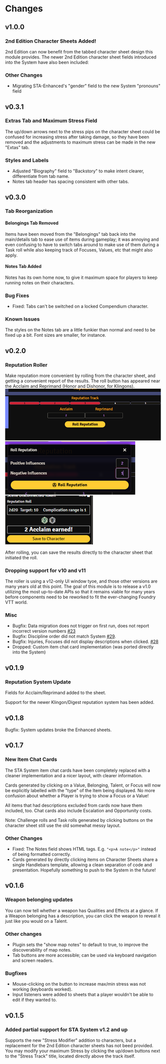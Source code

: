 # Changes

## v1.0.0

### 2nd Edition Character Sheets Added!
2nd Edition can now benefit from the tabbed character sheet design this module
provides.  The newer 2nd Edition character sheet fields introduced into the
System have also been included: 

### Other Changes
- Migrating STA-Enhanced's "gender" field to the new System "pronouns" field

## v0.3.1

### Extras Tab and Maximum Stress Field
The up/down arrows next to the stress pips on the character sheet could be
confused for increasing stress after taking damage, so they have been removed
and the adjustments to maximum stress can be made in the new "Extas" tab.

### Styles and Labels
- Adjusted "Biography" field to "Backstory" to make intent clearer,
  differentiate from tab name.
- Notes tab header has spacing consistent with other tabs.

## v0.3.0
### Tab Reorganization
#### Belongings Tab Removed
Items have been moved from the "Belongings" tab back into the main/details tab
to ease use of items during gameplay; it was annoying and even confusing to
have to switch tabs around to make use of them during a Task roll while also
keeping track of Focuses, Values, etc that might also apply.

#### Notes Tab Added
Notes has its own home now, to give it maximum space for players to keep
running notes on their characters.

### Bug Fixes
- Fixed: Tabs can't be switched on a locked Compendium character.

### Known Issues
The styles on the Notes tab are a little funkier than normal and need to
be fixed up a bit.  Font sizes are smaller, for instance.

## v0.2.0
### Reputation Roller
Make reputation more convenient by rolling from the character sheet, and
getting a convenient report of the results.  The roll button has appeared
near the Acclaim and Reprimand (Honor and Dishonor, for Klingons).
![reputation-tab-roller.png](docs%2Freputation-tab-roller.png)
![rep-roller-dialog.png](docs%2Frep-roller-dialog.png)
![rep-roll.png](docs%2Frep-roll.png)

After rolling, you can save the results directly to the character sheet that
initiated the roll.

### Dropping support for v10 and v11
The roller is using a v12-only UI window tyoe, and those other versions are
many years old at this point.  The goal of this module is to release a v1.0
utilizing the most up-to-date APIs so that it remains viable for many years
before components need to be reworked to fit the ever-changing Foundry VTT
world.

### Misc
- Bugfix: Data migration does not trigger on first run, does not report incorrect version numbers [#23](https://github.com/WesWedding/sta-enhanced/issues/23)
- Bugfix: Discipline order did not match System [#29](https://github.com/WesWedding/sta-enhanced/issues/29).
- Bugfix: Injuries, Focuses did not display descriptions when clicked. [#28](https://github.com/WesWedding/sta-enhanced/issues/28)
- Dropped: Custom item chat card implementation (was ported directly into the System)

## v0.1.9
### Reputation System Update
Fields for Acclaim/Reprimand added to the sheet.

Support for the newer Klingon/Digest reputation system has been added.

## v0.1.8
Bugfix: System updates broke the Enhanced sheets.

## v0.1.7
### New Item Chat Cards
The STA System item chat cards have been completely replaced with a cleaner
implementation and a nicer layout, with clearer information.

Cards generated by clicking on a Value, Belonging, Talent, or Focus will now
be explicitly labelled with the "type" of the Item being displayed.  No more
confusion about whether a Player is trying to show a Focus or a Value!

All items that had descriptions excluded from cards now have them included,
too.  Chat cards also include Escalation and Opportunity costs.

Note: Challenge rolls and Task rolls generated by clicking buttons on the
character sheet still use the old somewhat messy layout.

### Other Changes
* Fixed: The Notes field shows HTML tags.  E.g. `"<p>A note</p>"` instead
  of being formatted correctly.
* Cards generated by directly clicking items on Character Sheets share a
  single Handlebars template, allowing a clean separation of code and
  presentation.  Hopefully something to push to the System in the future!

## v0.1.6
### Weapon belonging updates
You can now tell whether a weapon has Qualities and Effects at a glance.  If a
Weapon belonging has a description, you can click the weapon to reveal it just
like you would on a Talent.

### Other changes
* Plugin sets the "show map notes" to default to true, to improve the discoverability of map notes.
* Tab buttons are more accessible; can be used via keyboard navigation and screen readers.

### Bugfixes
* Mouse-clicking on the button to increase max/min stress was not working (keyboards worked).
* Input listeners were added to sheets that a player wouldn't be able to edit if they wanted to.

## v0.1.5
### Added partial support for STA System v1.2 and up

Supports the new "Stress Modifier" addition to characters, but a replacement
for the 2nd Edition character sheets has not beed provided.  You may modify
your maximum Stress by clicking the up/down buttons next to the "Stress Track"
title, located directly above the track itself.
